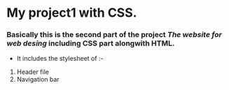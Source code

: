 # My project1 with CSS.
### Basically this is the second part of the project ***The website for web desing*** including CSS part alongwith HTML.
- It includes the stylesheet of :-
1. Header file
2. Navigation bar
